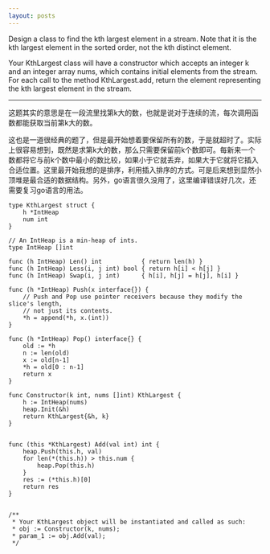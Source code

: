 ```yaml
---
layout: posts
---
```

Design a class to find the kth largest element in a stream. Note that it is the kth largest element in the sorted order, not the kth distinct element.

Your KthLargest class will have a constructor which accepts an integer k and an integer array nums, which contains initial elements from the stream. For each call to the method KthLargest.add, return the element representing the kth largest element in the stream.

----

这题其实的意思是在一段流里找第k大的数，也就是说对于连续的流，每次调用函数都能获取当前第k大的数。  

这也是一道很经典的题了，但是最开始想着要保留所有的数，于是就超时了。实际上很容易想到，既然是求第k大的数，那么只需要保留前k个数即可。每新来一个数都将它与前k个数中最小的数比较，如果小于它就丢弃，如果大于它就将它插入合适位置。这里最开始我想的是排序，利用插入排序的方式。可是后来想到显然小顶堆是最合适的数据结构。另外，go语言很久没用了，这里编译错误好几次，还需要复习go语言的用法。  

```
type KthLargest struct {
    h *IntHeap
    num int
}

// An IntHeap is a min-heap of ints.
type IntHeap []int

func (h IntHeap) Len() int           { return len(h) }
func (h IntHeap) Less(i, j int) bool { return h[i] < h[j] }
func (h IntHeap) Swap(i, j int)      { h[i], h[j] = h[j], h[i] }

func (h *IntHeap) Push(x interface{}) {
    // Push and Pop use pointer receivers because they modify the slice's length,
    // not just its contents.
    *h = append(*h, x.(int))
}

func (h *IntHeap) Pop() interface{} {
    old := *h
    n := len(old)
    x := old[n-1]
    *h = old[0 : n-1]
    return x
}

func Constructor(k int, nums []int) KthLargest {
    h := IntHeap(nums)
    heap.Init(&h)
    return KthLargest{&h, k}
}


func (this *KthLargest) Add(val int) int {
    heap.Push(this.h, val)
    for len(*(this.h)) > this.num {
        heap.Pop(this.h)
    } 
    res := (*this.h)[0]
    return res
}


/**
 * Your KthLargest object will be instantiated and called as such:
 * obj := Constructor(k, nums);
 * param_1 := obj.Add(val);
 */
```
